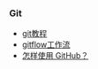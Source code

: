 ### Git

- [git教程](https://www.liaoxuefeng.com/wiki/0013739516305929606dd18361248578c67b8067c8c017b000)
- [gitflow工作流](http://blog.jobbole.com/76867/)
- [怎样使用 GitHub？](https://www.zhihu.com/question/20070065/answer/79557687?utm_source=com.shouqu.bookmarklife&utm_medium=social)